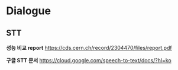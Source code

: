 # Dialogue

## STT
**성능 비교 report**
https://cds.cern.ch/record/2304470/files/report.pdf

**구글 STT 문서**
https://cloud.google.com/speech-to-text/docs/?hl=ko
